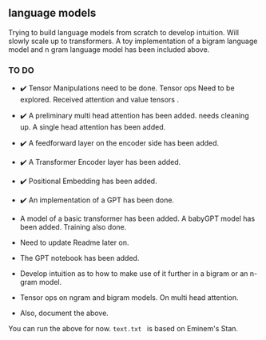 ## language models

Trying to build language models from scratch to develop intuition. Will slowly scale up to transformers. A toy implementation of a bigram language model and n gram language model has been included above. 




### TO DO

- :heavy_check_mark: Tensor Manipulations need to be done. Tensor ops Need to be explored. Received attention and value tensors . 
- :heavy_check_mark: A preliminary multi head attention has been added. needs cleaning up. A single head attention has been added.
- :heavy_check_mark: A feedforward layer on the encoder side has been added.
- :heavy_check_mark: A Transformer Encoder layer has been added.
- :heavy_check_mark: Positional Embedding has been added.
- :heavy_check_mark: An implementation of a GPT has been done.
- A model of a basic transformer has been added. A babyGPT model has been added. Training also done. 
- Need to update Readme later on.
- The GPT notebook has been added.  
- Develop intuition as to how to make use of it further in a bigram or an n-gram model.
- Tensor ops on ngram and bigram models. On multi head attention.


- Also, document the above.

You can run the above for now. ```text.txt ``` is based on Eminem's Stan.
